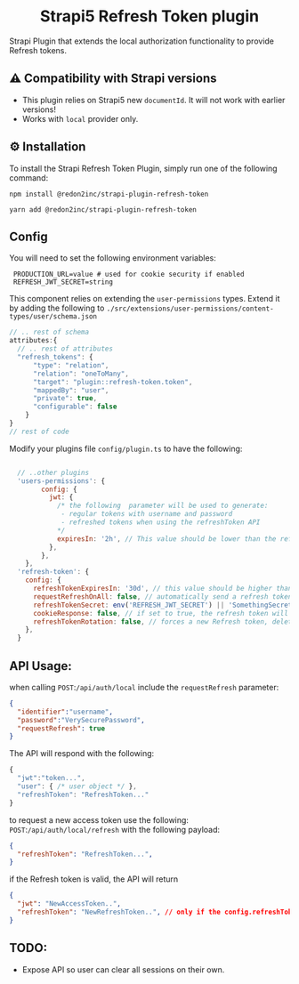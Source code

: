 # 
<h1 align="center">
  Strapi5 Refresh Token plugin
</h1>

Strapi Plugin that extends the local authorization functionality to provide Refresh tokens.

## ⚠️ Compatibility with Strapi versions

- This plugin relies on Strapi5 new `documentId`. It will not work with earlier versions!
- Works with `local` provider only.

## ⚙️ Installation

To install the Strapi Refresh Token Plugin, simply run one of the following command:

```
npm install @redon2inc/strapi-plugin-refresh-token
```

```
yarn add @redon2inc/strapi-plugin-refresh-token
```

## Config

You will need to set the following environment variables:
```
 PRODUCTION_URL=value # used for cookie security if enabled
 REFRESH_JWT_SECRET=string 
 ```

This component relies on extending the `user-permissions` types. Extend it by adding the following to `./src/extensions/user-permissions/content-types/user/schema.json`

```javascript
// .. rest of schema
attributes:{
  // .. rest of attributes
  "refresh_tokens": {
      "type": "relation",
      "relation": "oneToMany",
      "target": "plugin::refresh-token.token",
      "mappedBy": "user",
      "private": true,
      "configurable": false
    }
}
// rest of code
```

Modify your plugins file  `config/plugin.ts` to have the following:


```javascript

  // ..other plugins
  'users-permissions': {
        config: {
          jwt: {
            /* the following  parameter will be used to generate:
             - regular tokens with username and password
             - refreshed tokens when using the refreshToken API
            */
            expiresIn: '2h', // This value should be lower than the refreshTokenExpiresIn below.
          },
        },
    },
  'refresh-token': {
    config: {
      refreshTokenExpiresIn: '30d', // this value should be higher than the jwt.expiresIn
      requestRefreshOnAll: false, // automatically send a refresh token in all login requests.
      refreshTokenSecret: env('REFRESH_JWT_SECRET') || 'SomethingSecret',
      cookieResponse: false, // if set to true, the refresh token will be sent in a cookie
      refreshTokenRotation: false, // forces a new Refresh token, deleting the previously used one from the db.
    },
  }
```

## API Usage:

when calling `POST`:`/api/auth/local` include the `requestRefresh` parameter:

```json
{
  "identifier":"username",
  "password":"VerySecurePassword",
  "requestRefresh": true
}
```
The API will respond with the following:
```javascript
{
  "jwt":"token...",
  "user": { /* user object */ },
  "refreshToken": "RefreshToken..."
}
```

to request a new access token use the following: 
`POST`:`/api/auth/local/refresh` with the following payload:
```json
{
  "refreshToken": "RefreshToken...",
}
```
if the Refresh token is valid, the API will return
```json
{
  "jwt": "NewAccessToken..",
  "refreshToken": "NewRefreshToken..", // only if the config.refreshTokenRotation is set to TRUE
}
```

## TODO:
- Expose API so user can clear all sessions on their own. 